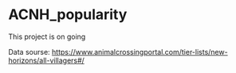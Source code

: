 # ACNH_popularity

This project is on going

Data sourse: 
      https://www.animalcrossingportal.com/tier-lists/new-horizons/all-villagers#/
